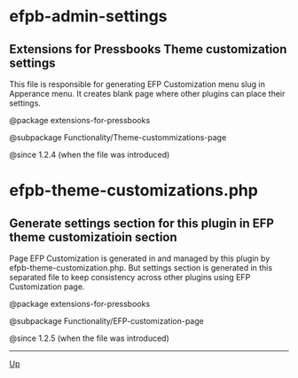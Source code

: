 # efpb-admin-settings

## Extensions for Pressbooks Theme customization settings

This file is responsible for generating EFP Customization menu slug in Apperance menu.
It creates blank page where other plugins can place their settings.

@package extensions-for-pressbooks

@subpackage Functionality/Theme-custommizations-page

@since 1.2.4 (when the file was introduced)

# efpb-theme-customizations.php

## Generate settings section for this plugin in EFP theme customizatioin section

Page EFP Customization is generated in and managed by this plugin by efpb-theme-customization.php.
But settings section is generated in this separated file to keep consistency across other plugins using EFP Customization page.

@package extensions-for-pressbooks

@subpackage Functionality/EFP-customization-page

@since 1.2.5 (when the file was introduced)

---
[Up](/README.md)
